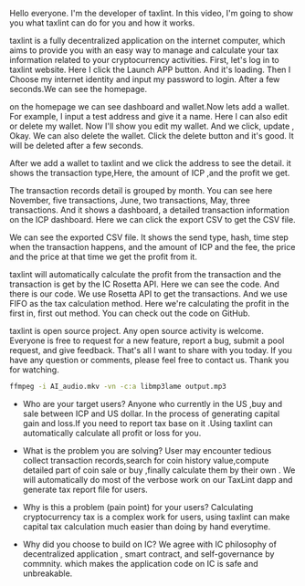 Hello everyone. I'm the developer of taxlint.
In this video, I'm going to show you what taxlint can do for you and how it works.

taxlint is a fully decentralized application on the internet computer, which aims to provide you with an easy way to manage and calculate your tax information related to your cryptocurrency activities.
First, let's log in to taxlint website.
Here I click the Launch APP button. And it's loading. Then I Choose my internet identity and input my password to login. After a few seconds.We can see the homepage.

on the homepage we can see dashboard and wallet.Now lets add  a wallet. For example, I input a test address and give it a name. Here I can also edit or delete my wallet. Now I'll show you edit my wallet.
And we click, update , Okay.
We can also delete the wallet. Click the delete button and it's good. It will be deleted after a few seconds.

After we add a wallet to taxlint and we click the address to see the detail. it shows the transaction type,Here, the amount of ICP ,and the profit we get.

The transaction records detail is grouped by month. You can see here November, five transactions, June, two transactions, May, three transactions.
And it shows a dashboard, a detailed transaction information on the ICP dashboard. Here we can click the export CSV to get the CSV file.

We can see the exported CSV file. It shows the send type, hash, time step when the transaction happens, and the amount of ICP and the fee, the price and the price at that time we get the profit from it. 

taxlint will automatically calculate the profit from the transaction and the transaction is get by the IC Rosetta API. Here we can see the code. And there is our code. We use Rosetta API to get the transactions. And we use FIFO as the tax calculation method. Here we're calculating the profit in the first in, first out method. You can check out the code on GitHub.

 taxlint is open source project. Any open source activity is welcome. Everyone is free to request for a new feature, report a bug, submit a pool request, and give feedback. That's all I want to share with you today. If you have any question or comments, please feel free to contact us. Thank you for watching.

```bash
ffmpeg -i AI_audio.mkv -vn -c:a libmp3lame output.mp3
```
- Who are your target users?
    Anyone who currently in the US ,buy and sale between ICP and US dollar.
    In the process of generating capital gain and loss.If you need to report tax base on it .Using taxlint can automatically calculate all profit or loss for you.


- What is the problem you are solving?
    User may encounter tedious collect transaction records,search for coin history value,compute detailed part of coin sale or buy ,finally  calculate them by their own .
    We will automatically do most of the verbose work on our TaxLint dapp and generate tax report file for users.

- Why is this a problem (pain point) for your users?
    Calculating cryptocurrency tax is a complex work for users, using taxlint can make capital tax calculation much easier than doing by hand everytime.

- Why did you choose to build on IC?
    We agree with IC philosophy of decentralized application , smart contract, and self-governance by commnity.  which makes the application code on IC is safe and unbreakable.
